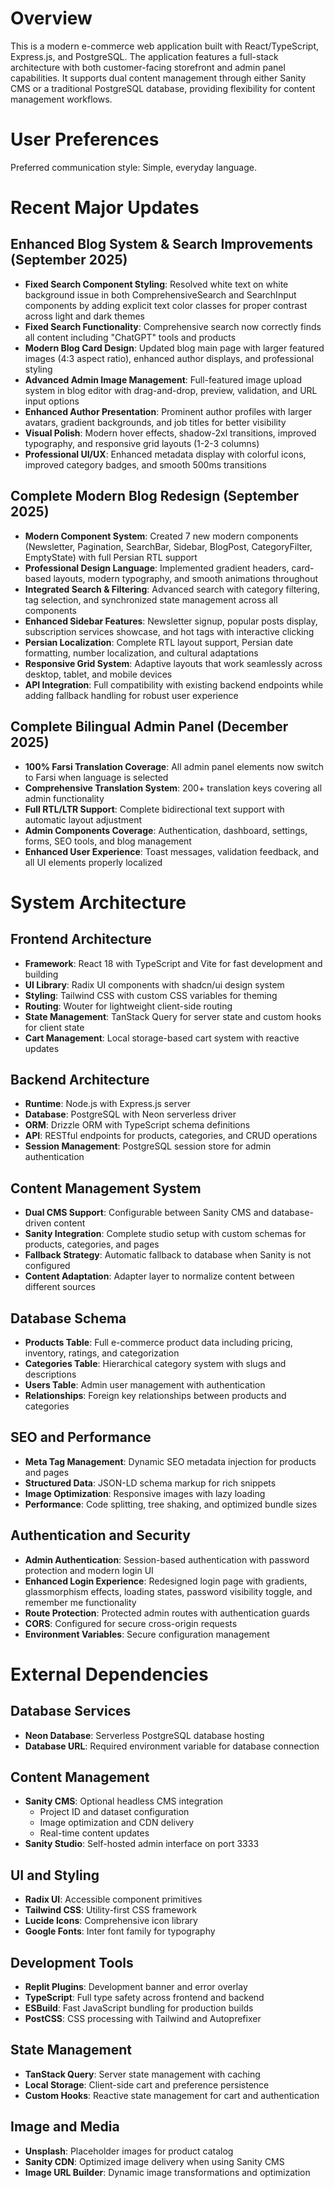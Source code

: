 # Overview

This is a modern e-commerce web application built with React/TypeScript, Express.js, and PostgreSQL. The application features a full-stack architecture with both customer-facing storefront and admin panel capabilities. It supports dual content management through either Sanity CMS or a traditional PostgreSQL database, providing flexibility for content management workflows.

# User Preferences

Preferred communication style: Simple, everyday language.

# Recent Major Updates

## Enhanced Blog System & Search Improvements (September 2025)
- **Fixed Search Component Styling**: Resolved white text on white background issue in both ComprehensiveSearch and SearchInput components by adding explicit text color classes for proper contrast across light and dark themes
- **Fixed Search Functionality**: Comprehensive search now correctly finds all content including "ChatGPT" tools and products
- **Modern Blog Card Design**: Updated blog main page with larger featured images (4:3 aspect ratio), enhanced author displays, and professional styling
- **Advanced Admin Image Management**: Full-featured image upload system in blog editor with drag-and-drop, preview, validation, and URL input options
- **Enhanced Author Presentation**: Prominent author profiles with larger avatars, gradient backgrounds, and job titles for better visibility
- **Visual Polish**: Modern hover effects, shadow-2xl transitions, improved typography, and responsive grid layouts (1-2-3 columns)
- **Professional UI/UX**: Enhanced metadata display with colorful icons, improved category badges, and smooth 500ms transitions

## Complete Modern Blog Redesign (September 2025)
- **Modern Component System**: Created 7 new modern components (Newsletter, Pagination, SearchBar, Sidebar, BlogPost, CategoryFilter, EmptyState) with full Persian RTL support
- **Professional Design Language**: Implemented gradient headers, card-based layouts, modern typography, and smooth animations throughout
- **Integrated Search & Filtering**: Advanced search with category filtering, tag selection, and synchronized state management across all components
- **Enhanced Sidebar Features**: Newsletter signup, popular posts display, subscription services showcase, and hot tags with interactive clicking
- **Persian Localization**: Complete RTL layout support, Persian date formatting, number localization, and cultural adaptations
- **Responsive Grid System**: Adaptive layouts that work seamlessly across desktop, tablet, and mobile devices
- **API Integration**: Full compatibility with existing backend endpoints while adding fallback handling for robust user experience

## Complete Bilingual Admin Panel (December 2025)
- **100% Farsi Translation Coverage**: All admin panel elements now switch to Farsi when language is selected
- **Comprehensive Translation System**: 200+ translation keys covering all admin functionality
- **Full RTL/LTR Support**: Complete bidirectional text support with automatic layout adjustment
- **Admin Components Coverage**: Authentication, dashboard, settings, forms, SEO tools, and blog management
- **Enhanced User Experience**: Toast messages, validation feedback, and all UI elements properly localized

# System Architecture

## Frontend Architecture
- **Framework**: React 18 with TypeScript and Vite for fast development and building
- **UI Library**: Radix UI components with shadcn/ui design system
- **Styling**: Tailwind CSS with custom CSS variables for theming
- **Routing**: Wouter for lightweight client-side routing
- **State Management**: TanStack Query for server state and custom hooks for client state
- **Cart Management**: Local storage-based cart system with reactive updates

## Backend Architecture
- **Runtime**: Node.js with Express.js server
- **Database**: PostgreSQL with Neon serverless driver
- **ORM**: Drizzle ORM with TypeScript schema definitions
- **API**: RESTful endpoints for products, categories, and CRUD operations
- **Session Management**: PostgreSQL session store for admin authentication

## Content Management System
- **Dual CMS Support**: Configurable between Sanity CMS and database-driven content
- **Sanity Integration**: Complete studio setup with custom schemas for products, categories, and pages
- **Fallback Strategy**: Automatic fallback to database when Sanity is not configured
- **Content Adaptation**: Adapter layer to normalize content between different sources

## Database Schema
- **Products Table**: Full e-commerce product data including pricing, inventory, ratings, and categorization
- **Categories Table**: Hierarchical category system with slugs and descriptions  
- **Users Table**: Admin user management with authentication
- **Relationships**: Foreign key relationships between products and categories

## SEO and Performance
- **Meta Tag Management**: Dynamic SEO metadata injection for products and pages
- **Structured Data**: JSON-LD schema markup for rich snippets
- **Image Optimization**: Responsive images with lazy loading
- **Performance**: Code splitting, tree shaking, and optimized bundle sizes

## Authentication and Security
- **Admin Authentication**: Session-based authentication with password protection and modern login UI
- **Enhanced Login Experience**: Redesigned login page with gradients, glassmorphism effects, loading states, password visibility toggle, and remember me functionality
- **Route Protection**: Protected admin routes with authentication guards
- **CORS**: Configured for secure cross-origin requests
- **Environment Variables**: Secure configuration management

# External Dependencies

## Database Services
- **Neon Database**: Serverless PostgreSQL database hosting
- **Database URL**: Required environment variable for database connection

## Content Management
- **Sanity CMS**: Optional headless CMS integration
  - Project ID and dataset configuration
  - Image optimization and CDN delivery
  - Real-time content updates
- **Sanity Studio**: Self-hosted admin interface on port 3333

## UI and Styling
- **Radix UI**: Accessible component primitives
- **Tailwind CSS**: Utility-first CSS framework
- **Lucide Icons**: Comprehensive icon library
- **Google Fonts**: Inter font family for typography

## Development Tools
- **Replit Plugins**: Development banner and error overlay
- **TypeScript**: Full type safety across frontend and backend
- **ESBuild**: Fast JavaScript bundling for production builds
- **PostCSS**: CSS processing with Tailwind and Autoprefixer

## State Management
- **TanStack Query**: Server state management with caching
- **Local Storage**: Client-side cart and preference persistence
- **Custom Hooks**: Reactive state management for cart and authentication

## Image and Media
- **Unsplash**: Placeholder images for product catalog
- **Sanity CDN**: Optimized image delivery when using Sanity CMS
- **Image URL Builder**: Dynamic image transformations and optimization